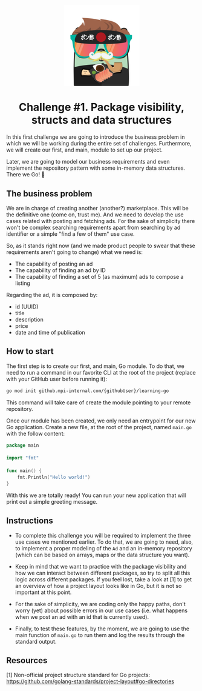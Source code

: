 <p align="center">
    <img alt="&quot;a random gopher created by gopherize.me&quot;" src="../../img/gopher-challenge-1.png" width="200px" style="display: block; margin: 0 auto"/>
</p>

<h1 align="center">
  Challenge #1. Package visibility, structs and data structures
</h1>

In this first challenge we are going to introduce the business problem in which we will be working during the entire set
of challenges. Furthermore, we will create our first, and main, module to set up our project.

Later, we are going to model our business requirements and even implement the repository pattern with some in-memory 
data structures. There we Go! 🚀

## The business problem

We are in charge of creating another (another?) marketplace. This will be the definitive one (come on, trust me). And we
need to develop the use cases related with posting and fetching ads. For the sake of simplicity there won't be complex
searching requirements apart from searching by ad identifier or a simple "find a few of them" use case.

So, as it stands right now (and we made product people to swear that these requirements aren't going to change) what we 
need is:
* The capability of posting an ad
* The capability of finding an ad by ID
* The capability of finding a set of 5 (as maximum) ads to compose a listing

Regarding the ad, it is composed by:
* id (UUID)
* title
* description
* price
* date and time of publication

## How to start

The first step is to create our first, and main, Go module. To do that, we need to run a command in our favorite CLI at 
the root of the project (replace with your GitHub user before running it):

````bash
go mod init github.mpi-internal.com/{githubUser}/learning-go
````

This command will take care of create the module pointing to your remote repository.

Once our module has been created, we only need an entrypoint for our new Go application. Create a new file, at the root
of the project, named `main.go` with the follow content:

````go
package main

import "fmt"

func main() {
	fmt.Println("Hello world!")
}
````
With this we are totally ready! You can run your new application that will print out a simple greeting message.

## Instructions

* To complete this challenge you will be required to implement the three use cases we mentioned earlier. To do that,
we are going to need, also, to implement a proper modeling of the `Ad` and an in-memory repository (which can be based
on arrays, maps or the data structure you want).

* Keep in mind that we want to practice with the package visibility and how we can interact between different packages, so
try to split all this logic across different packages. If you feel lost, take a look at [1] to get an overview of how a project layout looks like 
in Go, but it is not so important at this point.

* For the sake of simplicity, we are coding only the happy paths, don't worry (yet) about possible errors in our use cases
(i.e. what happens when we post an ad with an id that is currently used).

* Finally, to test these features, by the moment, we are going to use the main function of `main.go` to run them and log
the results through the standard output.

## Resources

[1] Non-official project structure standard for Go projects: https://github.com/golang-standards/project-layout#go-directories

